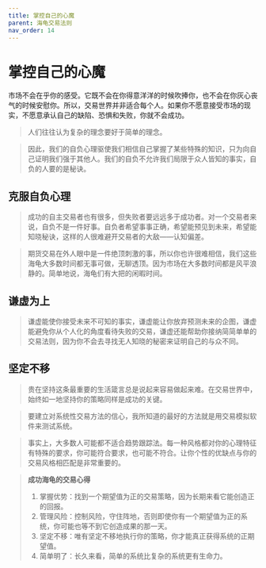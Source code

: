```yaml
---
title: 掌控自己的心魔
parent: 海龟交易法则
nav_order: 14
---
```


# 掌控自己的心魔

市场不会在乎你的感受。它既不会在你得意洋洋的时候吹捧你，也不会在你灰心丧气的时候安慰你。所以，交易世界并非适合每个人。如果你不愿意接受市场的现实，不愿意承认自己的缺陷、恐惧和失败，你就不会成功。

> 人们往往认为复杂的理念要好于简单的理念。

> 因此，我们的自负心理驱使我们相信自己掌握了某些特殊的知识，只为向自己证明我们强于其他人。我们的自负不允许我们局限于众人皆知的事实，自负的人要的是秘诀。

## 克服自负心理

> 成功的自主交易者也有很多，但失败者要远远多于成功者。对一个交易者来说，自负不是一件好事。自负者希望事事正确，希望能预见到未来，希望能知晓秘诀，这样的人很难避开交易者的大敌——认知偏差。

> 期货交易在外人眼中是一件绝顶刺激的事，所以你也许很难相信，我们这些海龟大多数时间都无事可做，无聊透顶。因为市场在大多数时间都是风平浪静的。简单地说，海龟们有大把的闲暇时间。

## 谦虚为上

> 谦虚能使你接受未来不可知的事实，谦虚能让你放弃预测未来的企图，谦虚能避免你从个人化的角度看待失败的交易，谦虚还能帮助你接纳简简单单的交易法则，因为你不会去寻找无人知晓的秘密来证明自己的与众不同。

## 坚定不移

> 贵在坚持这条最重要的生活箴言总是说起来容易做起来难。在交易世界中，始终如一地坚持你的策略同样是成功的关键。

> 要建立对系统性交易方法的信心，我所知道的最好的方法就是用交易模拟软件来测试系统。

> 事实上，大多数人可能都不适合趋势跟踪法。每一种风格都对你的心理特征有特殊的要求，你可能符合要求，也可能不符合。让你个性的优缺点与你的交易风格相匹配是非常重要的。

> **成功海龟的交易心得**
> 1. 掌握优势：找到一个期望值为正的交易策略，因为长期来看它能创造正的回报。
> 2. 管理风险：控制风险，守住阵地，否则即使你有一个期望值为正的系统，你可能也等不到它创造成果的那一天。
> 3. 坚定不移：唯有坚定不移地执行你的策略，你才能真正获得系统的正期望值。
> 4. 简单明了：长久来看，简单的系统比复杂的系统更有生命力。









